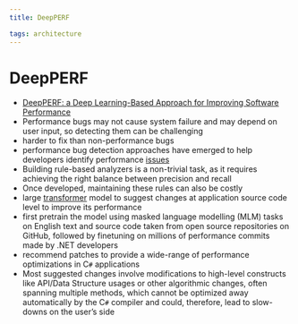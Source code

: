 ```yaml
---
title: DeepPERF

tags: architecture 
---
```


# DeepPERF
- [DeepPERF: a Deep Learning-Based Approach for Improving Software Performance](https://arxiv.org/abs/2206.13619)
- Performance bugs may not cause system failure and may depend on user input, so detecting them can be challenging
- harder to fix than non-performance bugs
- performance bug detection approaches have emerged to help developers identify performance [issues](Issues.md)
- Building rule-based analyzers is a non-trivial task, as it requires achieving the right balance between precision and recall
- Once developed, maintaining these rules can also be costly
- large [transformer](Transformer.md) model to suggest changes at application source code level to improve its performance
- first pretrain the model using masked language modelling (MLM) tasks on English text and source code taken from open source repositories on GitHub, followed by finetuning on millions of performance commits made by .NET developers
- recommend patches to provide a wide-range of performance optimizations in C`#` applications
- Most suggested changes involve modifications to high-level constructs like API/Data Structure usages or other algorithmic changes, often spanning multiple methods, which cannot be optimized away automatically by the C`#` compiler and could, therefore, lead to slow-downs on the user’s side














